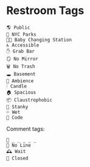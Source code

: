# Restroom Tags

```
🌎 Public
🍁 NYC Parks
👶🏼 Baby Changing Station
♿️ Accessible
✋ Grab Bar
🪞 No Mirror
🗑 No Trash
🕳 Basement
🔮 Ambience
🕯 Candle
🏠 Spacious
📦 Claustrophobic
🤮 Stanky
💦 Wet
🔐 Code
```

Comment tags:

```
🔐 _ _ _ _ _ 
💨 No Line
🕰 Wait
🚫 Closed
```
